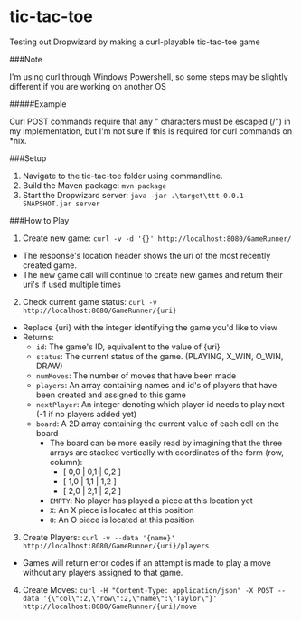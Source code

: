 # tic-tac-toe
Testing out Dropwizard by making a curl-playable tic-tac-toe game

###Note

I'm using curl through Windows Powershell, so some steps may be slightly different if you are working on another OS

#####Example

Curl POST commands require that any " characters must be escaped (/") in my implementation, but I'm not sure if this is required for curl commands on *nix.

###Setup

1.  Navigate to the tic-tac-toe folder using commandline.
2.  Build the Maven package: ```mvn package```
3.  Start the Dropwizard server: ```java -jar .\target\ttt-0.0.1-SNAPSHOT.jar server```

###How to Play
1. Create new game: ```curl -v -d '{}' http://localhost:8080/GameRunner/```
  * The response's location header shows the uri of the most recently created game.
  * The new game call will continue to create new games and return their uri's if used multiple times
2. Check current game status: ```curl -v http://localhost:8080/GameRunner/{uri}```
  * Replace {uri} with the integer identifying the game you'd like to view
  * Returns:
    * ```id```: The game's ID, equivalent to the value of {uri}
    * ```status```: The current status of the game. (PLAYING, X_WIN, O_WIN, DRAW)
    * ```numMoves```: The number of moves that have been made
    * ```players```: An array containing names and id's of players that have been created and assigned to this game
    * ```nextPlayer```: An integer denoting which player id needs to play next (-1 if no players added yet)
    * ```board```: A 2D array containing the current value of each cell on the board
      * The board can be more easily read by imagining that the three arrays are stacked vertically with coordinates of the form (row, column):
        * [ 0,0 | 0,1 | 0,2 ]
        * [ 1,0 | 1,1 | 1,2 ]
        * [ 2,0 | 2,1 | 2,2 ]
      * ```EMPTY```: No player has played a piece at this location yet
      * ```X```: An X piece is located at this position
      * ```O```: An O piece is located at this position
3. Create Players: ```curl -v --data '{name}' http://localhost:8080/GameRunner/{uri}/players```
  * Games will return error codes if an attempt is made to play a move without any players assigned to that game.
4. Create Moves: ```curl -H "Content-Type: application/json" -X POST --data '{\"col\":2,\"row\":2,\"name\":\"Taylor\"}' http://localhost:8080/GameRunner/{uri}/move```
